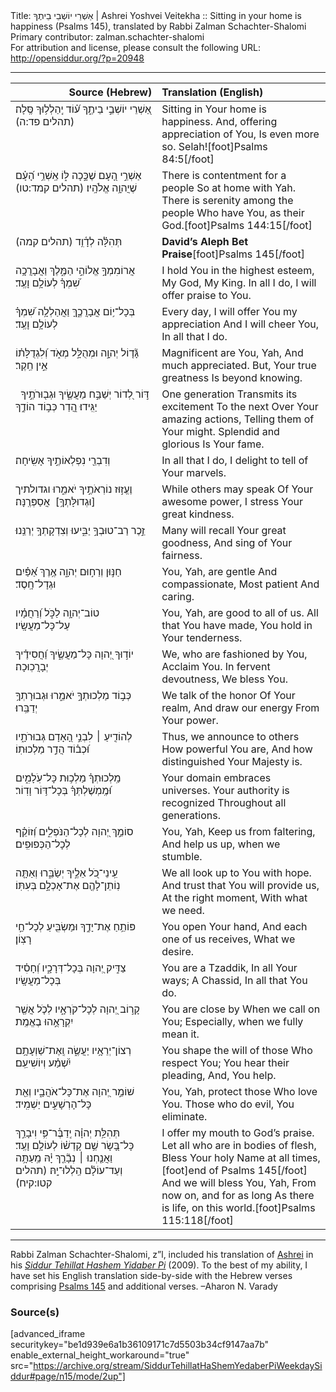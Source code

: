 <html>
<head></head>
<body>
Title: אַשְׁרֵי יוֹשְׁבֵי בֵיתֶךָ | Ashrei Yoshvei Veitekha :: Sitting in your home is happiness (Psalms 145), translated by Rabbi Zalman Schachter-Shalomi<br />
Primary contributor: zalman.schachter-shalomi<br />
For attribution and license, please consult the following URL: <a href="http://opensiddur.org/?p=20948">http://opensiddur.org/?p=20948</a>
<p />
<hr />

<table style="margin-left: auto;margin-right: auto;" class="draggable">
<thead><tr><th id="x" style="text-align: right;">Source (Hebrew)</th><th style="text-align: left;">Translation (English)</th></tr></thead>
<tbody>
<tr><td style="vertical-align:top;" width="46%">
<div class="liturgy"><span lang="he">
אַ֭שְׁרֵי יוֹשְׁבֵ֣י בֵיתֶ֑ךָ 
ע֝֗וֹד 
יְֽהַלְל֥וּךָ 
סֶּֽלָה׃ <span class="citation">(תהלים פד:ה)</span>
</span></div></td>
 
<td style="vertical-align:top;" width="53%">
<div class="english">
Sitting in Your home is happiness.
And, offering appreciation of You,
Is even more so.
Selah![foot]Psalms 84:5[/foot]
</div></td></tr>


<tr><td style="vertical-align:top;" width="46%">
<div class="liturgy"><span lang="he">
אַשְׁרֵ֣י הָ֭עָם 
שֶׁכָּ֣כָה לּ֑וֹ 
אַֽשְׁרֵ֥י הָ֝עָ֗ם 
שֶׁיֲהוָ֥ה אֱלֹהָֽיו׃ <span class="citation">(תהלים קמד:טו)</span>
</span></div></td>
 
<td style="vertical-align:top;" width="53%">
<div class="english">
There is contentment for a people
So at home with Yah.
There is serenity among the people
Who have You, as their God.[foot]Psalms 144:15[/foot]
</div></td></tr>


<tr><td style="vertical-align:top;" width="46%">
<div class="liturgy"><span lang="he">
תְּהִלָּ֗ה לְדָ֫וִ֥ד <span class="citation">(תהלים קמה)</span>
</span></div></td>
 
<td style="vertical-align:top;" width="53%">
<div class="english">
<strong>David’s Aleph Bet Praise</strong>[foot]Psalms 145[/foot]
</div></td></tr>


<tr><td style="vertical-align:top;" width="46%">
<div class="liturgy"><span lang="he">
<span class="acrostic">אֲ</span>רוֹמִמְךָ֣ 
אֱלוֹהַ֣י הַמֶּ֑לֶךְ 
וַאֲבָרֲכָ֥ה 
שִׁ֝מְךָ֗ לְעוֹלָ֥ם וָעֶֽד׃
</span></div></td>
 
<td style="vertical-align:top;" width="53%">
<div class="english">
I hold You in the highest esteem, 
My God, My King. 
In all I do, 
I will offer praise to You.
</div></td></tr>


<tr><td style="vertical-align:top;" width="46%">
<div class="liturgy"><span lang="he">
<span class="acrostic">בְּ</span>כָל־י֥וֹם 
אֲבָרֲכֶ֑ךָּ 
וַאֲהַלְלָ֥ה שִׁ֝מְךָ֗ 
לְעוֹלָ֥ם וָעֶֽד׃
</span></div></td>
 
<td style="vertical-align:top;" width="53%">
<div class="english">
Every day, 
I will offer You my appreciation 
And I will cheer You, 
In all that I do.
</div></td></tr>


<tr><td style="vertical-align:top;" width="46%">
<div class="liturgy"><span lang="he">
<span class="acrostic">גָּ֘</span>ד֤וֹל יְהוָ֣ה 
וּמְהֻלָּ֣ל מְאֹ֑ד 
וְ֝לִגְדֻלָּת֗וֹ 
אֵ֣ין חֵֽקֶר׃
</span></div></td>
 
<td style="vertical-align:top;" width="53%">
<div class="english">
Magnificent are You, Yah, 
And much appreciated. 
But, Your true greatness 
Is beyond knowing.
</div></td></tr>


<tr><td style="vertical-align:top;" width="46%">
<div class="liturgy"><span lang="he">
&nbsp;
<span class="acrostic">דּ֣</span>וֹר 
לְ֭דוֹר 
יְשַׁבַּ֣ח מַעֲשֶׂ֑יךָ 
וּגְב֖וּרֹתֶ֣יךָ יַגִּֽידוּ׃
הֲ֭דַר כְּב֣וֹד 
הוֹדֶ֑ךָ 
</span></div></td>
 
<td style="vertical-align:top;" width="53%">
<div class="english">
One generation 
Transmits its excitement 
To the next 
Over Your amazing actions, 
Telling them of Your might.
Splendid and glorious 
Is Your fame. 
</div></td></tr>


<tr><td style="vertical-align:top;" width="46%">
<div class="liturgy"><span lang="he">
וְדִבְרֵ֖י 
נִפְלְאוֹתֶ֣יךָ אָשִֽׂיחָה׃
</span></div></td>
 
<td style="vertical-align:top;" width="53%">
<div class="english">
In all that I do, 
I delight to tell of Your marvels.
</div></td></tr>


<tr><td style="vertical-align:top;" width="46%">
<div class="liturgy"><span lang="he">
<span class="acrostic">וֶ</span>עֱז֣וּז נוֹרְאֹתֶ֣יךָ יֹאמֵ֑רוּ 
וגדולתיך [וּגְדוּלָּתְךָ֥]&nbsp;
אֲסַפְּרֶֽנָּה׃
</span></div></td>
 
<td style="vertical-align:top;" width="53%">
<div class="english">
While others may speak 
Of Your awesome power, 
I stress Your great kindness.
</div></td></tr>


<tr><td style="vertical-align:top;" width="46%">
<div class="liturgy"><span lang="he">
<span class="acrostic">זֵ֣</span>כֶר 
רַב־טוּבְךָ֣ יַבִּ֑יעוּ 
וְצִדְקָתְךָ֥ יְרַנֵּֽנוּ׃
</span></div></td>
 
<td style="vertical-align:top;" width="53%">
<div class="english">
Many will recall 
Your great goodness, 
And sing of Your fairness.
</div></td></tr>


<tr><td style="vertical-align:top;" width="46%">
<div class="liturgy"><span lang="he">
<span class="acrostic">חַ</span>נּ֣וּן 
וְרַח֣וּם יְהוָ֑ה 
אֶ֥רֶךְ אַ֝פַּ֗יִם 
וּגְדָל־חָֽסֶד׃
</span></div></td>
 
<td style="vertical-align:top;" width="53%">
<div class="english">
You, Yah, are gentle 
And compassionate, 
Most patient 
And caring.
</div></td></tr>


<tr><td style="vertical-align:top;" width="46%">
<div class="liturgy"><span lang="he">
<span class="acrostic">ט</span>וֹב־יְהוָ֥ה לַכֹּ֑ל 
וְ֝רַחֲמָ֗יו 
עַל־כָּל־מַעֲשָֽׂיו׃
</span></div></td>
 
<td style="vertical-align:top;" width="53%">
<div class="english">
You, Yah, are good to all of us. 
All that You have made, 
You hold in Your tenderness.
</div></td></tr>


<tr><td style="vertical-align:top;" width="46%">
<div class="liturgy"><span lang="he">
<span class="acrostic">י</span>וֹד֣וּךָ יְ֭הוָה 
כָּל־מַעֲשֶׂ֑יךָ 
וַ֝חֲסִידֶ֗יךָ 
יְבָרֲכֽוּכָה׃
</span></div></td>
 
<td style="vertical-align:top;" width="53%">
<div class="english">
We, who are fashioned by You, 
Acclaim You. 
In fervent devoutness, 
We bless You.
</div></td></tr>


<tr><td style="vertical-align:top;" width="46%">
<div class="liturgy"><span lang="he">
<span class="acrostic">כְּ</span>ב֣וֹד 
מַלְכוּתְךָ֣ יֹאמֵ֑רוּ 
וּגְבוּרָתְךָ֥ 
יְדַבֵּֽרוּ׃
</span></div></td>
 
<td style="vertical-align:top;" width="53%">
<div class="english">
We talk of the honor 
Of Your realm, 
And draw our energy 
From Your power.
</div></td></tr>


<tr><td style="vertical-align:top;" width="46%">
<div class="liturgy"><span lang="he">
<span class="acrostic">לְ</span>הוֹדִ֤יעַ ׀ לִבְנֵ֣י הָ֭אָדָם 
גְּבוּרֹתָ֑יו 
וּ֝כְב֗וֹד הֲדַ֣ר 
מַלְכוּתֽוֹ׃
</span></div></td>
 
<td style="vertical-align:top;" width="53%">
<div class="english">
Thus, we announce to others 
How powerful You are, 
And how distinguished 
Your Majesty is.
</div></td></tr>


<tr><td style="vertical-align:top;" width="46%">
<div class="liturgy"><span lang="he">
<span class="acrostic">מַֽ</span>לְכוּתְךָ֗ מַלְכ֥וּת כָּל־עֹֽלָמִ֑ים 
וּ֝מֶֽמְשֶׁלְתְּךָ֗ 
בְּכָל־דּ֥וֹר וָדֽוֹר׃
</span></div></td>
 
<td style="vertical-align:top;" width="53%">
<div class="english">
Your domain embraces universes. 
Your authority is recognized 
Throughout all generations.
</div></td></tr>


<tr><td style="vertical-align:top;" width="46%">
<div class="liturgy"><span lang="he">
<span class="acrostic">ס</span>וֹמֵ֣ךְ יְ֭הוָה 
לְכָל־הַנֹּפְלִ֑ים 
וְ֝זוֹקֵ֗ף לְכָל־הַכְּפוּפִֽים׃
</span></div></td>
 
<td style="vertical-align:top;" width="53%">
<div class="english">
You, Yah, 
Keep us from faltering, 
And help us up, when we stumble.
</div></td></tr>


<tr><td style="vertical-align:top;" width="46%">
<div class="liturgy"><span lang="he">
<span class="acrostic">עֵֽ</span>ינֵי־כֹ֭ל אֵלֶ֣יךָ יְשַׂבֵּ֑רוּ 
וְאַתָּ֤ה נֽוֹתֵן־לָהֶ֖ם 
אֶת־אָכְלָ֣ם 
בְּעִתּֽוֹ׃
</span></div></td>
 
<td style="vertical-align:top;" width="53%">
<div class="english">
We all look up to You with hope. 
And trust that You will provide us, 
At the right moment, 
With what we need.
</div></td></tr>


<tr><td style="vertical-align:top;" width="46%">
<div class="liturgy"><span lang="he">
<span class="acrostic">פּ</span>וֹתֵ֥חַ אֶת־יָדֶ֑ךָ 
וּמַשְׂבִּ֖יעַ לְכָל־חַ֣י 
רָצֽוֹן׃
</span></div></td>
 
<td style="vertical-align:top;" width="53%">
<div class="english">
You open Your hand, 
And each one of us receives, 
What we desire.
</div></td></tr>


<tr><td style="vertical-align:top;" width="46%">
<div class="liturgy"><span lang="he">
<span class="acrostic">צַ</span>דִּ֣יק יְ֭הוָה 
בְּכָל־דְּרָכָ֑יו 
וְ֝חָסִ֗יד 
בְּכָל־מַעֲשָֽׂיו׃
</span></div></td>
 
<td style="vertical-align:top;" width="53%">
<div class="english">
You are a Tzaddik,
In all Your ways; 
A Chassid,
In all that You do.
</div></td></tr>


<tr><td style="vertical-align:top;" width="46%">
<div class="liturgy"><span lang="he">
<span class="acrostic">קָ</span>ר֣וֹב יְ֭הוָה 
לְכָל־קֹרְאָ֑יו 
לְכֹ֤ל אֲשֶׁ֖ר יִקְרָאֻ֣הוּ בֶאֱמֶֽת׃
</span></div></td>
 
<td style="vertical-align:top;" width="53%">
<div class="english">
You are close by 
When we call on You; 
Especially, when we fully mean it.
</div></td></tr>


<tr><td style="vertical-align:top;" width="46%">
<div class="liturgy"><span lang="he">
<span class="acrostic">רְ</span>צוֹן־יְרֵאָ֥יו 
יַעֲשֶׂ֑ה 
וְֽאֶת־שַׁוְעָתָ֥ם יִ֝שְׁמַ֗ע 
וְיוֹשִׁיעֵֽם׃
</span></div></td>
 
<td style="vertical-align:top;" width="53%">
<div class="english">
You shape the will of those 
Who respect You; 
You hear their pleading, 
And, You help.
</div></td></tr>


<tr><td style="vertical-align:top;" width="46%">
<div class="liturgy"><span lang="he">
<span class="acrostic">שׁ</span>וֹמֵ֣ר יְ֭הוָה 
אֶת־כָּל־אֹהֲבָ֑יו 
וְאֵ֖ת כָּל־הָרְשָׁעִ֣ים 
יַשְׁמִֽיד׃
</span></div></td>
 
<td style="vertical-align:top;" width="53%">
<div class="english">
You, Yah, protect those 
Who love You. 
Those who do evil, 
You eliminate.
</div></td></tr>


<tr><td style="vertical-align:top;" width="46%">
<div class="liturgy"><span lang="he">
<span class="acrostic">תְּ</span>הִלַּ֥ת יְהוָ֗ה יְֽדַבֶּ֫ר־פִּ֥י 
וִיבָרֵ֣ךְ 
כָּל־בָּ֭שָׂר 
שֵׁ֥ם קָדְשׁ֗וֹ לְעוֹלָ֥ם וָעֶֽד׃
וַאֲנַ֤חְנוּ ׀ נְבָ֘רֵ֤ךְ יָ֗הּ 
מֵֽעַתָּ֥ה וְעַד־עוֹלָ֗ם 
הַֽלְלוּ־יָֽהּ׃ <span class="citation">(תהלים קטו:קיח)</span>
</span></div></td>
 
<td style="vertical-align:top;" width="53%">
<div class="english">
I offer my mouth to God’s praise. 
Let all who are 
in bodies of flesh, 
Bless Your holy Name at all times,[foot]end of Psalms 145[/foot] 
And we will bless You, Yah, 
From now on, and for as long 
As there is life, on this world.[foot]Psalms 115:118[/foot]
</div></td></tr>
</tbody></table>

<hr />

Rabbi Zalman Schachter-Shalomi, z”l, included his translation of <a href="https://en.wikipedia.org/wiki/Ashrei">Ashrei</a> in his <em><a href="https://opensiddur.org/siddurim/ha-ari/neo-hasidut/reb-zalmans-open-siddur-tehillat-hashem/">Siddur Tehillat Hashem Yidaber Pi</a></em> (2009). To the best of my ability, I have set his English translation side-by-side with the Hebrew verses comprising <a href="https://en.wikipedia.org/wiki/Psalms_145">Psalms 145</a> and additional verses. –Aharon N. Varady

<h3>Source(s)</h3>

[advanced_iframe securitykey="be1d939e6a1b36109171c7d5503b34cf9147aa7b" enable_external_height_workaround="true" src="https://archive.org/stream/SiddurTehillatHaShemYedaberPiWeekdaySiddur#page/n15/mode/2up"]
</body>
</html>
